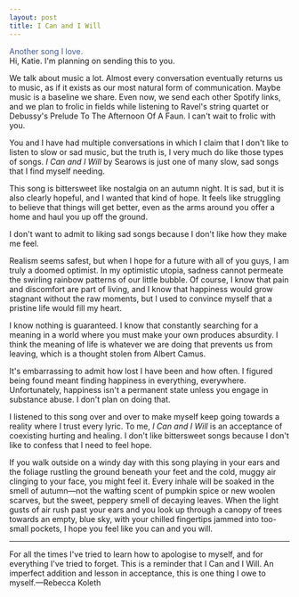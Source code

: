 ```yaml
---
layout: post
title: I Can and I Will
---
```

<style>
h1.post-title {
  color: #4e688c;
}
</style>

<audio id="song" src="/assets/icaniwill.mp3" preload="auto"></audio>

<script>
  window.addEventListener("DOMContentLoaded", function () {
    const audio = document.getElementById("song");
    setTimeout(function () {
      audio.play().catch(() => {
        console.log("Autoplay blocked.");
      });
    }, 500);
  });
</script>

<div style="color: #465a94;">
Another song I love.
</div>

<!--more-->
<div class= "indent">
Hi, Katie. I'm planning on sending this to you.
</div>
<div class = "indent">
  
We talk about music a lot. Almost every conversation eventually returns us to music, as if it exists as our most natural form of communication. Maybe music is a baseline we share. Even now, we send each other Spotify links, and we plan to frolic in fields while listening to Ravel's string quartet or Debussy's Prelude To The Afternoon Of A Faun. I can't wait to frolic with you.
</div>

<div class="indent">
  
You and I have had multiple conversations in which I claim that I don't like to listen to slow or sad music, but the truth is, I very much do like those types of songs. *I Can and I Will* by Searows is just one of many slow, sad songs that I find myself needing.
</div>

<div class="indent">
  
This song is bittersweet like nostalgia on an autumn night. It is sad, but it is also clearly hopeful, and I wanted that kind of hope. It feels like struggling to believe that things will get better, even as the arms around you offer a home and haul you up off the ground.
</div>

<div class="indent">
  
I don't want to admit to liking sad songs because I don't like how they make me feel.
</div>

<div class="indent">
  
Realism seems safest, but when I hope for a future with all of you guys, I am truly a doomed optimist. In my optimistic utopia, sadness cannot permeate the swirling rainbow patterns of our little bubble. Of course, I know that pain and discomfort are part of living, and I know that happiness would grow stagnant without the raw moments, but I used to convince myself that a pristine life would fill my heart. 
</div>

<div class="indent">
  
I know nothing is guaranteed. I know that constantly searching for a meaning in a world where you must make your own produces absurdity. I think the meaning of life is whatever we are doing that prevents us from leaving, which is a thought stolen from Albert Camus.
</div>

<div class="indent">
  
It's embarrassing to admit how lost I have been and how often. I figured being found meant finding happiness in everything, everywhere. Unfortunately, happiness isn't a permanent state unless you engage in substance abuse. I don't plan on doing that.
</div>

<div class="indent">
  
I listened to this song over and over to make myself keep going towards a reality where I trust every lyric. To me, *I Can and I Will* is an acceptance of coexisting hurting and healing. I don't like bittersweet songs because I don't like to confess that I need to feel hope. 
</div>

<div class="indent">
  
If you walk outside on a windy day with this song playing in your ears and the foliage rustling the ground beneath your feet and the cold, muggy air clinging to your face, you might feel it. Every inhale will be soaked in the smell of autumn—not the wafting scent of pumpkin spice or new woolen scarves, but the sweet, peppery smell of decaying leaves. When the light gusts of air rush past your ears and you look up through a canopy of trees towards an empty, blue sky, with your chilled fingertips jammed into too-small pockets, I hope you feel like you can and you will.
</div>
<hr>
<div class="indent">
For all the times I've tried to learn how to apologise to myself, and for everything I've tried to forget. This is a reminder that I Can and I Will. An imperfect addition and lesson in acceptance, this is one thing I owe to myself.—Rebecca Koleth
</div>
